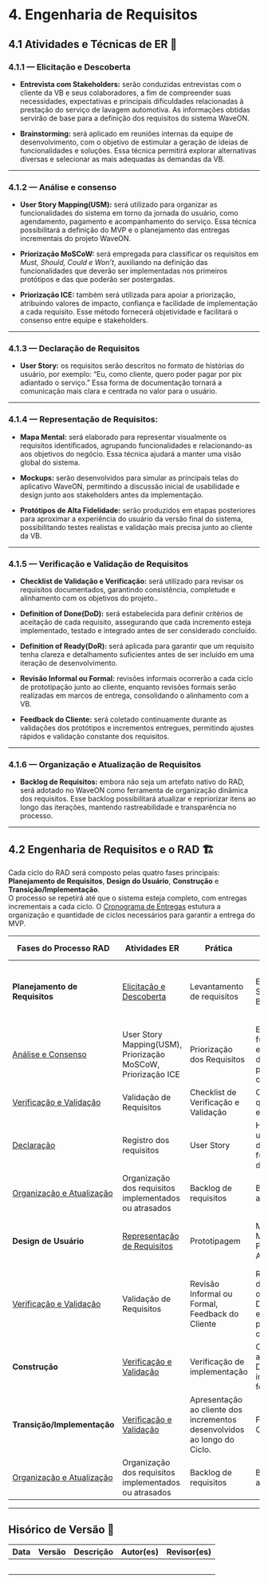 # 4. **Engenharia de Requisitos**

## **4.1 Atividades e Técnicas de ER** 📌

### **4.1.1 — Elicitação e Descoberta**
- **Entrevista com Stakeholders:** serão conduzidas entrevistas com o cliente da VB e seus colaboradores, a fim de compreender suas necessidades, expectativas e principais dificuldades relacionadas à prestação do serviço de lavagem automotiva. As informações obtidas servirão de base para a definição dos requisitos do sistema WaveON.

- **Brainstorming:** será aplicado em reuniões internas da equipe de desenvolvimento, com o objetivo de estimular a geração de ideias de funcionalidades e soluções. Essa técnica permitirá explorar alternativas diversas e selecionar as mais adequadas às demandas da VB.

---

### **4.1.2 — Análise e consenso**
- **User Story Mapping(USM):** será utilizado para organizar as funcionalidades do sistema em torno da jornada do usuário, como agendamento, pagamento e acompanhamento do serviço. Essa técnica possibilitará a definição do MVP e o planejamento das entregas incrementais do projeto WaveON.

- **Priorização MoSCoW:** será empregada para classificar os requisitos em *Must, Should, Could e Won’t*, auxiliando na definição das funcionalidades que deverão ser implementadas nos primeiros protótipos e das que poderão ser postergadas.

- **Priorização ICE:** também será utilizada para apoiar a priorização, atribuindo valores de impacto, confiança e facilidade de implementação a cada requisito. Esse método fornecerá objetividade e facilitará o consenso entre equipe e stakeholders. 

---

### **4.1.3 — Declaração de Requisitos**
- **User Story:** os requisitos serão descritos no formato de histórias do usuário, por exemplo: “Eu, como cliente, quero poder pagar por pix adiantado o serviço.” Essa forma de documentação tornará a comunicação mais clara e centrada no valor para o usuário.

---

### **4.1.4 — Representação de Requisitos:**
- **Mapa Mental:** será elaborado para representar visualmente os requisitos identificados, agrupando funcionalidades e relacionando-as aos objetivos do negócio. Essa técnica ajudará a manter uma visão global do sistema.

- **Mockups:** serão desenvolvidos para simular as principais telas do aplicativo WaveON, permitindo a discussão inicial de usabilidade e design junto aos stakeholders antes da implementação.

- **Protótipos de Alta Fidelidade:** serão produzidos em etapas posteriores para aproximar a experiência do usuário da versão final do sistema, possibilitando testes realistas e validação mais precisa junto ao cliente da VB.

---

### **4.1.5 — Verificação e Validação de Requisitos**
- **Checklist de Validação e Verificação:** será utilizado para revisar os requisitos documentados, garantindo consistência, completude e alinhamento com os objetivos do projeto..

- **Definition of Done(DoD):** será estabelecida para definir critérios de aceitação de cada requisito, assegurando que cada incremento esteja implementado, testado e integrado antes de ser considerado concluído.

- **Definition of Ready(DoR):** será aplicada para garantir que um requisito tenha clareza e detalhamento suficientes antes de ser incluído em uma iteração de desenvolvimento.

- **Revisão Informal ou Formal:** revisões informais ocorrerão a cada ciclo de prototipação junto ao cliente, enquanto revisões formais serão realizadas em marcos de entrega, consolidando o alinhamento com a VB.

- **Feedback do Cliente:** será coletado continuamente durante as validações dos protótipos e incrementos entregues, permitindo ajustes rápidos e validação constante dos requisitos.

---

### **4.1.6 — Organização e Atualização de Requisitos**
- **Backlog de Requisitos:** embora não seja um artefato nativo do RAD, será adotado no WaveON como ferramenta de organização dinâmica dos requisitos. Esse backlog possibilitará atualizar e repriorizar itens ao longo das iterações, mantendo rastreabilidade e transparência no processo.

---

## **4.2 Engenharia de Requisitos e o RAD** 🏗️

Cada ciclo do RAD será composto pelas quatro fases principais: **Planejamento de Requisitos**, **Design do Usuário**, **Construção** e **Transição/Implementação**.  
O processo se repetirá até que o sistema esteja completo, com entregas incrementais a cada ciclo.  O [Cronograma de Entregas](https://mdsreq-fga-unb.github.io/2025.2-T01-WaveOn/visao_produto/cronograma_entregas/) estutura a organização e quantidade de ciclos necessários para garantir a entrega do MVP.

Fases do Processo RAD    | Atividades ER | Prática | Técnica | Resultado Esperado
-------- | ------ | --------- | ----- | ---------
**Planejamento de Requisitos** | [Elicitação e Descoberta](#elicitacao-e-descoberta) | Levantamento de requisitos | Entrevistas com Stakeholders, Brainstorming| Entedimento de problemas, identificação de funcionalidades e lista de necessidades |
 | [Análise e Consenso](#analise-e-consenso) | User Story Mapping(USM), Priorização MoSCoW, Priorização ICE | Priorização dos Requisitos | Escopo e funcionalidades essenciais definidas e priorizadas em comum acordo. | 
| [Verificação e Validação](#verificacao-e-validacao-de-requisitos) | Validação de Requisitos | Checklist de Verificação e Validação | Confirmação de que requisito entrega valor |
 | [Declaração](#declaracao-de-requisitos) | Registro dos requisitos | User Story | Histórias de usuário que detalham as funcionalidades do projeto. |
  | [Organização e Atualização](#organizacao-e-atualizacao-de-requisitos) | Organização dos requisitos implementados ou atrasados | Backlog de requisitos | Backlog atualizado |
**Design de Usuário** | [Representação de Requisitos](#representacao-de-requisitos) | Prototipagem | Mapa Mental, Mockups, Protótipos de Alta Fidelidade | Ciclo iterativo de prototipagem, teste e refinamento.|
 | [Verificação e Validação](#verificacao-e-validacao-de-requisitos) | Validação de Requisitos | Revisão Informal ou Formal, Feedback do Cliente | Ravisão formal do Designer com os Desenvolvedores e validação de prototipagem com o cliente. |
**Construção** | [Verificação e Validação](#verificacao-e-validacao-de-requisitos) | Verificação de implementação | Critérios de aceitação, DoD e DoR, Revisão informal ou formal | Confirmação de que entrega atende requisito | 
**Transição/Implementação** | [Verificação e Validação](#verificacao-e-validacao-de-requisitos) | Apresentação ao cliente dos incrementos desenvolvidos ao longo do Ciclo. | Feedback do Cliente. | Funcionalidades avaliadas com base no retorno dos clientes. |
 | [Organização e Atualização](#organizacao-e-atualizacao-de-requisitos) | Organização dos requisitos implementados ou atrasados | Backlog de requisitos | Backlog atualizado |

---

## **Hisórico de Versão** 🔄

| Data       | Versão | Descrição                                         | Autor(es)        | Revisor(es)     |
|------------|--------|---------------------------------------------------|------------------|-----------------|
|            |        |                                                   |                  |                 |
|            |        |                                                   |                  |                 |
|            |        |                                                   |                  |                 |
|            |        |                                                   |                  |                 |
|            |        |                                                   |                  |                 |


